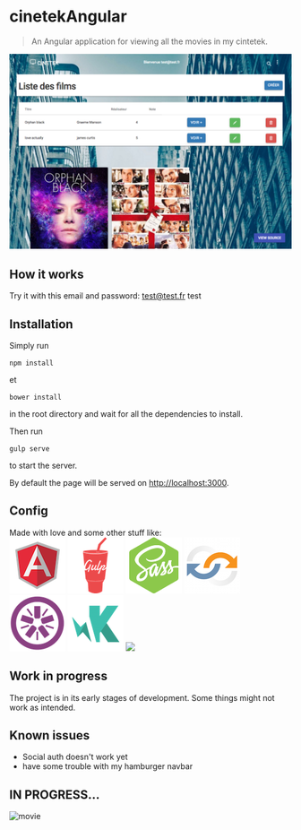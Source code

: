 # cinetekAngular

>  An Angular application for viewing all the movies in my cintetek. 

<img src="src/assets/images/capture.png">

## How it works
Try it with this email and password:
test@test.fr
test

## Installation
Simply run
```
npm install
```
et
```
bower install
```
in the root directory and wait for all the dependencies to install.

Then run 

```
gulp serve
```
to start the server. 

By default the page will be served on <a href="http://localhost:3000">http://localhost:3000</a>.

## Config
Made with love and some other stuff like:  <br />
<img src="src/assets/images/angular.png">
<img src="src/assets/images/gulp.png">
<img src="src/assets/images/node-sass.png">
<img src="src/assets/images/browsersync.png">
<img src="src/assets/images/jasmine.png">
<img src="src/assets/images/karma.png">
<img src="http://materializecss.com/images/favicon/apple-touch-icon-152x152.png">


## Work in progress
The project is in its early stages of development. Some things might not work as intended.

## Known issues
* Social auth doesn't work yet
* have some trouble with my hamburger navbar

## IN PROGRESS...
![movie](http://i.giphy.com/QMj9DxRtXAhxe.gif)
